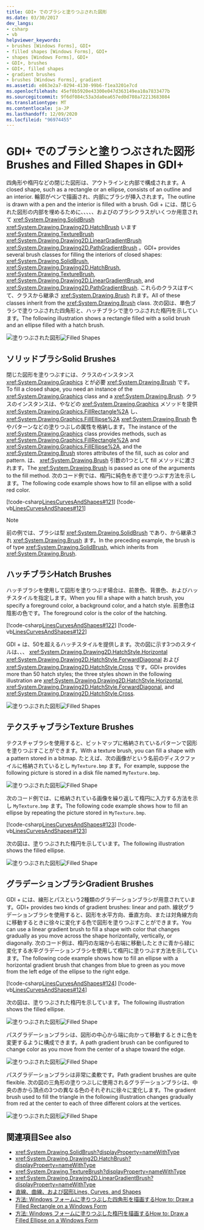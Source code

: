 ```yaml
---
title: GDI+ でのブラシと塗りつぶされた図形
ms.date: 03/30/2017
dev_langs:
- csharp
- vb
helpviewer_keywords:
- brushes [Windows Forms], GDI+
- filled shapes [Windows Forms], GDI+
- shapes [Windows Forms], GDI+
- GDI+, brushes
- GDI+, filled shapes
- gradient brushes
- brushes [Windows Forms], gradient
ms.assetid: e863e2a7-0294-4130-99b6-f1ea3201e7cd
ms.openlocfilehash: 45ef0b5920e43300e047d363149ea10a7833477b
ms.sourcegitcommit: 9f6df084c53a3da0ea657ed0d708a72213683084
ms.translationtype: MT
ms.contentlocale: ja-JP
ms.lasthandoff: 12/09/2020
ms.locfileid: "96974455"
---
```

# <a name="brushes-and-filled-shapes-in-gdi"></a><span data-ttu-id="b2bfc-102">GDI+ でのブラシと塗りつぶされた図形</span><span class="sxs-lookup"><span data-stu-id="b2bfc-102">Brushes and Filled Shapes in GDI+</span></span>
<span data-ttu-id="b2bfc-103">四角形や楕円などの閉じた図形は、アウトラインと内部で構成されます。</span><span class="sxs-lookup"><span data-stu-id="b2bfc-103">A closed shape, such as a rectangle or an ellipse, consists of an outline and an interior.</span></span> <span data-ttu-id="b2bfc-104">輪郭がペンで描画され、内部にブラシが挿入されます。</span><span class="sxs-lookup"><span data-stu-id="b2bfc-104">The outline is drawn with a pen and the interior is filled with a brush.</span></span> <span data-ttu-id="b2bfc-105">Gdi + には、閉じられた図形の内部を埋めるために、、、、、およびのブラシクラスがいくつか用意されて <xref:System.Drawing.SolidBrush> <xref:System.Drawing.Drawing2D.HatchBrush> います <xref:System.Drawing.TextureBrush> <xref:System.Drawing.Drawing2D.LinearGradientBrush> <xref:System.Drawing.Drawing2D.PathGradientBrush> 。</span><span class="sxs-lookup"><span data-stu-id="b2bfc-105">GDI+ provides several brush classes for filling the interiors of closed shapes: <xref:System.Drawing.SolidBrush>, <xref:System.Drawing.Drawing2D.HatchBrush>, <xref:System.Drawing.TextureBrush>, <xref:System.Drawing.Drawing2D.LinearGradientBrush>, and <xref:System.Drawing.Drawing2D.PathGradientBrush>.</span></span> <span data-ttu-id="b2bfc-106">これらのクラスはすべて、クラスから継承さ <xref:System.Drawing.Brush> れます。</span><span class="sxs-lookup"><span data-stu-id="b2bfc-106">All of these classes inherit from the <xref:System.Drawing.Brush> class.</span></span> <span data-ttu-id="b2bfc-107">次の図は、単色ブラシで塗りつぶされた四角形と、ハッチブラシで塗りつぶされた楕円を示しています。</span><span class="sxs-lookup"><span data-stu-id="b2bfc-107">The following illustration shows a rectangle filled with a solid brush and an ellipse filled with a hatch brush.</span></span>  
  
 <span data-ttu-id="b2bfc-108">![塗りつぶされた図形](./media/aboutgdip02-art17.gif "Aboutgdip02_art17")</span><span class="sxs-lookup"><span data-stu-id="b2bfc-108">![Filled Shapes](./media/aboutgdip02-art17.gif "Aboutgdip02_art17")</span></span>  
  
## <a name="solid-brushes"></a><span data-ttu-id="b2bfc-109">ソリッドブラシ</span><span class="sxs-lookup"><span data-stu-id="b2bfc-109">Solid Brushes</span></span>  
 <span data-ttu-id="b2bfc-110">閉じた図形を塗りつぶすには、クラスのインスタンス <xref:System.Drawing.Graphics> とが必要 <xref:System.Drawing.Brush> です。</span><span class="sxs-lookup"><span data-stu-id="b2bfc-110">To fill a closed shape, you need an instance of the <xref:System.Drawing.Graphics> class and a <xref:System.Drawing.Brush>.</span></span> <span data-ttu-id="b2bfc-111">クラスのインスタンスは、やなどの <xref:System.Drawing.Graphics> メソッドを提供 <xref:System.Drawing.Graphics.FillRectangle%2A> し、 <xref:System.Drawing.Graphics.FillEllipse%2A> <xref:System.Drawing.Brush> 色やパターンなどの塗りつぶしの属性を格納します。</span><span class="sxs-lookup"><span data-stu-id="b2bfc-111">The instance of the <xref:System.Drawing.Graphics> class provides methods, such as <xref:System.Drawing.Graphics.FillRectangle%2A> and <xref:System.Drawing.Graphics.FillEllipse%2A>, and the <xref:System.Drawing.Brush> stores attributes of the fill, such as color and pattern.</span></span> <span data-ttu-id="b2bfc-112">は、 <xref:System.Drawing.Brush> 引数の1つとして fill メソッドに渡されます。</span><span class="sxs-lookup"><span data-stu-id="b2bfc-112">The <xref:System.Drawing.Brush> is passed as one of the arguments to the fill method.</span></span> <span data-ttu-id="b2bfc-113">次のコード例では、楕円に純色を赤で塗りつぶす方法を示します。</span><span class="sxs-lookup"><span data-stu-id="b2bfc-113">The following code example shows how to fill an ellipse with a solid red color.</span></span>  
  
 [!code-csharp[LinesCurvesAndShapes#121](~/samples/snippets/csharp/VS_Snippets_Winforms/LinesCurvesAndShapes/CS/Class1.cs#121)]
 [!code-vb[LinesCurvesAndShapes#121](~/samples/snippets/visualbasic/VS_Snippets_Winforms/LinesCurvesAndShapes/VB/Class1.vb#121)]  
  
> [!NOTE]
> <span data-ttu-id="b2bfc-114">前の例では、ブラシは型 <xref:System.Drawing.SolidBrush> であり、から継承され <xref:System.Drawing.Brush> ます。</span><span class="sxs-lookup"><span data-stu-id="b2bfc-114">In the preceding example, the brush is of type <xref:System.Drawing.SolidBrush>, which inherits from <xref:System.Drawing.Brush>.</span></span>  
  
## <a name="hatch-brushes"></a><span data-ttu-id="b2bfc-115">ハッチブラシ</span><span class="sxs-lookup"><span data-stu-id="b2bfc-115">Hatch Brushes</span></span>  
 <span data-ttu-id="b2bfc-116">ハッチブラシを使用して図形を塗りつぶす場合は、前景色、背景色、およびハッチスタイルを指定します。</span><span class="sxs-lookup"><span data-stu-id="b2bfc-116">When you fill a shape with a hatch brush, you specify a foreground color, a background color, and a hatch style.</span></span> <span data-ttu-id="b2bfc-117">前景色は陰影の色です。</span><span class="sxs-lookup"><span data-stu-id="b2bfc-117">The foreground color is the color of the hatching.</span></span>  
  
 [!code-csharp[LinesCurvesAndShapes#122](~/samples/snippets/csharp/VS_Snippets_Winforms/LinesCurvesAndShapes/CS/Class1.cs#122)]
 [!code-vb[LinesCurvesAndShapes#122](~/samples/snippets/visualbasic/VS_Snippets_Winforms/LinesCurvesAndShapes/VB/Class1.vb#122)]  
  
 <span data-ttu-id="b2bfc-118">GDI + は、50を超えるハッチスタイルを提供します。次の図に示す3つのスタイルは、、、 <xref:System.Drawing.Drawing2D.HatchStyle.Horizontal> <xref:System.Drawing.Drawing2D.HatchStyle.ForwardDiagonal> および <xref:System.Drawing.Drawing2D.HatchStyle.Cross> です。</span><span class="sxs-lookup"><span data-stu-id="b2bfc-118">GDI+ provides more than 50 hatch styles; the three styles shown in the following illustration are <xref:System.Drawing.Drawing2D.HatchStyle.Horizontal>, <xref:System.Drawing.Drawing2D.HatchStyle.ForwardDiagonal>, and <xref:System.Drawing.Drawing2D.HatchStyle.Cross>.</span></span>  
  
 <span data-ttu-id="b2bfc-119">![塗りつぶされた図形](./media/aboutgdip02-art18.gif "Aboutgdip02_art18")</span><span class="sxs-lookup"><span data-stu-id="b2bfc-119">![Filled Shapes](./media/aboutgdip02-art18.gif "Aboutgdip02_art18")</span></span>  
  
## <a name="texture-brushes"></a><span data-ttu-id="b2bfc-120">テクスチャブラシ</span><span class="sxs-lookup"><span data-stu-id="b2bfc-120">Texture Brushes</span></span>  
 <span data-ttu-id="b2bfc-121">テクスチャブラシを使用すると、ビットマップに格納されているパターンで図形を塗りつぶすことができます。</span><span class="sxs-lookup"><span data-stu-id="b2bfc-121">With a texture brush, you can fill a shape with a pattern stored in a bitmap.</span></span> <span data-ttu-id="b2bfc-122">たとえば、次の画像がという名前のディスクファイルに格納されているとし `MyTexture.bmp` ます。</span><span class="sxs-lookup"><span data-stu-id="b2bfc-122">For example, suppose the following picture is stored in a disk file named `MyTexture.bmp`.</span></span>  
  
 <span data-ttu-id="b2bfc-123">![塗りつぶされた図形](./media/aboutgdip02-art19.gif "Aboutgdip02_Art19")</span><span class="sxs-lookup"><span data-stu-id="b2bfc-123">![Filled Shape](./media/aboutgdip02-art19.gif "Aboutgdip02_Art19")</span></span>  
  
 <span data-ttu-id="b2bfc-124">次のコード例では、に格納されている画像を繰り返して楕円に入力する方法を示し `MyTexture.bmp` ます。</span><span class="sxs-lookup"><span data-stu-id="b2bfc-124">The following code example shows how to fill an ellipse by repeating the picture stored in `MyTexture.bmp`.</span></span>  
  
 [!code-csharp[LinesCurvesAndShapes#123](~/samples/snippets/csharp/VS_Snippets_Winforms/LinesCurvesAndShapes/CS/Class1.cs#123)]
 [!code-vb[LinesCurvesAndShapes#123](~/samples/snippets/visualbasic/VS_Snippets_Winforms/LinesCurvesAndShapes/VB/Class1.vb#123)]  
  
 <span data-ttu-id="b2bfc-125">次の図は、塗りつぶされた楕円を示しています。</span><span class="sxs-lookup"><span data-stu-id="b2bfc-125">The following illustration shows the filled ellipse.</span></span>  
  
 <span data-ttu-id="b2bfc-126">![塗りつぶされた図形](./media/aboutgdip02-art20.gif "AboutGdip02_Art20")</span><span class="sxs-lookup"><span data-stu-id="b2bfc-126">![Filled Shape](./media/aboutgdip02-art20.gif "AboutGdip02_Art20")</span></span>  
  
## <a name="gradient-brushes"></a><span data-ttu-id="b2bfc-127">グラデーションブラシ</span><span class="sxs-lookup"><span data-stu-id="b2bfc-127">Gradient Brushes</span></span>  
 <span data-ttu-id="b2bfc-128">GDI + には、線形とパスという2種類のグラデーションブラシが用意されています。</span><span class="sxs-lookup"><span data-stu-id="b2bfc-128">GDI+ provides two kinds of gradient brushes: linear and path.</span></span> <span data-ttu-id="b2bfc-129">線状グラデーションブラシを使用すると、図形を水平方向、垂直方向、または対角線方向に移動するときに徐々に変化する色で図形を塗りつぶすことができます。</span><span class="sxs-lookup"><span data-stu-id="b2bfc-129">You can use a linear gradient brush to fill a shape with color that changes gradually as you move across the shape horizontally, vertically, or diagonally.</span></span> <span data-ttu-id="b2bfc-130">次のコード例は、楕円の左端から右端に移動したときに青から緑に変化する水平グラデーションブラシを使用して楕円に塗りつぶす方法を示しています。</span><span class="sxs-lookup"><span data-stu-id="b2bfc-130">The following code example shows how to fill an ellipse with a horizontal gradient brush that changes from blue to green as you move from the left edge of the ellipse to the right edge.</span></span>  
  
 [!code-csharp[LinesCurvesAndShapes#124](~/samples/snippets/csharp/VS_Snippets_Winforms/LinesCurvesAndShapes/CS/Class1.cs#124)]
 [!code-vb[LinesCurvesAndShapes#124](~/samples/snippets/visualbasic/VS_Snippets_Winforms/LinesCurvesAndShapes/VB/Class1.vb#124)]  
  
 <span data-ttu-id="b2bfc-131">次の図は、塗りつぶされた楕円を示しています。</span><span class="sxs-lookup"><span data-stu-id="b2bfc-131">The following illustration shows the filled ellipse.</span></span>  
  
 <span data-ttu-id="b2bfc-132">![塗りつぶされた図形](./media/aboutgdip02-art21.gif "AboutGdip02_Art21")</span><span class="sxs-lookup"><span data-stu-id="b2bfc-132">![Filled Shape](./media/aboutgdip02-art21.gif "AboutGdip02_Art21")</span></span>  
  
 <span data-ttu-id="b2bfc-133">パスグラデーションブラシは、図形の中心から端に向かって移動するときに色を変更するように構成できます。</span><span class="sxs-lookup"><span data-stu-id="b2bfc-133">A path gradient brush can be configured to change color as you move from the center of a shape toward the edge.</span></span>  
  
 <span data-ttu-id="b2bfc-134">![塗りつぶされた図形](./media/aboutgdip02-art22.gif "AboutGdip02_Art22")</span><span class="sxs-lookup"><span data-stu-id="b2bfc-134">![Filled Shape](./media/aboutgdip02-art22.gif "AboutGdip02_Art22")</span></span>  
  
 <span data-ttu-id="b2bfc-135">パスグラデーションブラシは非常に柔軟です。</span><span class="sxs-lookup"><span data-stu-id="b2bfc-135">Path gradient brushes are quite flexible.</span></span> <span data-ttu-id="b2bfc-136">次の図の三角形の塗りつぶしに使用されるグラデーションブラシは、中央の赤から頂点の3つの異なる色のそれぞれに徐々に変化します。</span><span class="sxs-lookup"><span data-stu-id="b2bfc-136">The gradient brush used to fill the triangle in the following illustration changes gradually from red at the center to each of three different colors at the vertices.</span></span>  
  
 <span data-ttu-id="b2bfc-137">![塗りつぶされた図形](./media/aboutgdip02-art23.gif "AboutGdip02_Art23")</span><span class="sxs-lookup"><span data-stu-id="b2bfc-137">![Filled Shape](./media/aboutgdip02-art23.gif "AboutGdip02_Art23")</span></span>  
  
## <a name="see-also"></a><span data-ttu-id="b2bfc-138">関連項目</span><span class="sxs-lookup"><span data-stu-id="b2bfc-138">See also</span></span>

- <xref:System.Drawing.SolidBrush?displayProperty=nameWithType>
- <xref:System.Drawing.Drawing2D.HatchBrush?displayProperty=nameWithType>
- <xref:System.Drawing.TextureBrush?displayProperty=nameWithType>
- <xref:System.Drawing.Drawing2D.LinearGradientBrush?displayProperty=nameWithType>
- [<span data-ttu-id="b2bfc-139">直線、曲線、および図形</span><span class="sxs-lookup"><span data-stu-id="b2bfc-139">Lines, Curves, and Shapes</span></span>](lines-curves-and-shapes.md)
- [<span data-ttu-id="b2bfc-140">方法: Windows フォームに塗りつぶした四角形を描画する</span><span class="sxs-lookup"><span data-stu-id="b2bfc-140">How to: Draw a Filled Rectangle on a Windows Form</span></span>](how-to-draw-a-filled-rectangle-on-a-windows-form.md)
- [<span data-ttu-id="b2bfc-141">方法: Windows フォームに塗りつぶした楕円を描画する</span><span class="sxs-lookup"><span data-stu-id="b2bfc-141">How to: Draw a Filled Ellipse on a Windows Form</span></span>](how-to-draw-a-filled-ellipse-on-a-windows-form.md)
